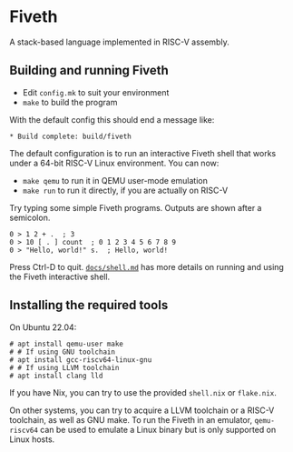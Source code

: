 # Fiveth

A stack-based language implemented in RISC-V assembly.

## Building and running Fiveth

- Edit `config.mk` to suit your environment
- `make` to build the program

With the default config this should end a message like:

```
* Build complete: build/fiveth
```

The default configuration is to run an interactive Fiveth shell that works under
a 64-bit RISC-V Linux environment. You can now:

- `make qemu` to run it in QEMU user-mode emulation
- `make run` to run it directly, if you are actually on RISC-V

Try typing some simple Fiveth programs. Outputs are shown after a semicolon.

```
0 > 1 2 + .  ; 3
0 > 10 [ . ] count  ; 0 1 2 3 4 5 6 7 8 9
0 > "Hello, world!" s.  ; Hello, world!
```

Press Ctrl-D to quit. [`docs/shell.md`](docs/shell.md) has more details on
running and using the Fiveth interactive shell.

## Installing the required tools

On Ubuntu 22.04:

```console
# apt install qemu-user make
# # If using GNU toolchain
# apt install gcc-riscv64-linux-gnu
# # If using LLVM toolchain
# apt install clang lld
```

If you have Nix, you can try to use the provided `shell.nix` or `flake.nix`.

On other systems, you can try to acquire a LLVM toolchain or a RISC-V toolchain,
as well as GNU make. To run the Fiveth in an emulator, `qemu-riscv64` can be
used to emulate a Linux binary but is only supported on Linux hosts.
